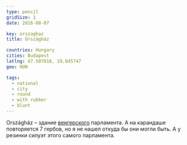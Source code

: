 ```yaml
---
type: pencil
gridSize: 1
date: 2016-08-07

key: orszaghaz
title: Országház

countries: Hungary
cities: Budapest
latlng: 47.507018, 19.045747
geo: HUN

tags:
  - national
  - city
  - round
  - with rubber
  - blunt
---
```


Országház – здание [венгерского](?country=HUN) парламента. А на карандаше повторяется 7 гербов, но я не нашел откуда бы они могли быть. А у резинки силуэт этого самого парламента.
